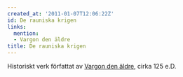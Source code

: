 ```yaml
---
created_at: '2011-01-07T12:06:22Z'
id: De rauniska krigen
links:
  mention:
  - Vargon den äldre
title: De rauniska krigen
---
```


Historiskt verk författat av [Vargon den äldre], cirka 125 e.D.

  [Vargon den äldre]: Vargon_den_äldre
